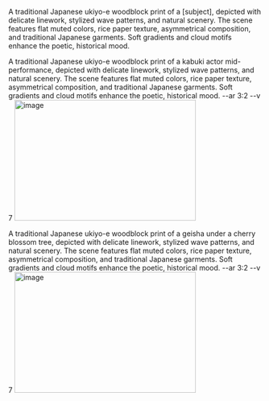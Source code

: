 A traditional Japanese ukiyo-e woodblock print of a [subject],
depicted with delicate linework, stylized wave patterns, and natural scenery. 
The scene features flat muted colors, rice paper texture, asymmetrical composition, and traditional Japanese garments. 
Soft gradients and cloud motifs enhance the poetic, historical mood.

A traditional Japanese ukiyo-e woodblock print of a kabuki actor mid-performance, depicted with delicate linework, stylized wave patterns, and natural scenery. The scene features flat muted colors, rice paper texture, asymmetrical composition, 
and traditional Japanese garments. Soft gradients and cloud motifs enhance the poetic, historical mood. --ar 3:2 --v 7
<img width="360" height="240" alt="image" src="https://github.com/user-attachments/assets/31f3f432-40df-414e-8787-0398b0e71ff5" />


A traditional Japanese ukiyo-e woodblock print of a geisha under a cherry blossom tree, depicted with delicate linework, stylized wave patterns, and natural scenery. The scene features flat muted colors, rice paper texture, asymmetrical composition, and traditional Japanese garments. 
Soft gradients and cloud motifs enhance the poetic, historical mood. --ar 3:2 --v 7
<img width="360" height="240" alt="image" src="https://github.com/user-attachments/assets/6701b994-5d56-4f0c-991b-75861f621a6b" />
